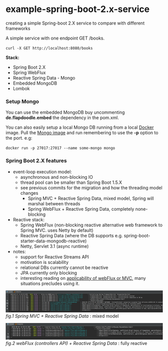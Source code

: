 # example-spring-boot-2.x-service
creating a simple Spring-boot 2.X service to compare with different frameworks

A simple service with one endpoint GET /books. 

`curl -X GET http://localhost:8080/books`

**Stack:**
- Spring Boot 2.X
- Spring WebFlux
- Reactive Spring Data - Mongo
- Embedded MongoDB
- Lombok


### Setup Mongo

You can use the embedded MongoDB buy uncommenting **de.flapdoodle.embed** the dependency in the pom.xml.

You can also easily setup a local Mongo DB running from a local [Docker](https://www.docker.com/docker-mac) image. Pull the [Mongo image](https://hub.docker.com/_/mongo/) and run remembering to use the **-p** option to the port. e.g:

`docker run -p 27017:27017 --name some-mongo mongo`


### Spring Boot 2.X features
* event-loop execution model:
    - asynchronous and non-blocking IO
    - thread pool can be smaller than Spring Boot 1.5.X
    - see previous commits for the migration and how the threading model changes
        - Spring MVC + Reactive Spring Data, mixed model, Spring will marshal between threads
        - Spring WebFlux + Reactive Spring Data, completely none-blocking
* Reactive stack:
    - Spring WebFlux (non-blocking reactive alternative web framework to Spring MVC. uses Netty by default)
    - Reactive Spring Data (where the DB supports e.g. spring-boot-starter-data-mongodb-reactive)
    - Netty, Servlet 3.1 (async runtime)
* notes:
    - support for Reactive Streams API
    - motivation is scalability
    - relational DBs currently cannot be reactive
    - JPA currently only blocking
    - interesting reading on [applicability of webFlux or MVC](https://docs.spring.io/spring/docs/current/spring-framework-reference/web-reactive.html#webflux-framework-choice), many situations precludes using it.


![springMvc_reactiveSpringData_handling.png](springMvc_reactiveSpringData_handling.png)
_fig.1 Spring MVC + Reactive Spring Data_ : mixed model

![webFlux_controllers_reactiveSpringData_handling.png](webFlux_controllers_reactiveSpringData_handling.png)
_fig.2 webFlux (controllers API) + Reactive Spring Data_ : fully reactive